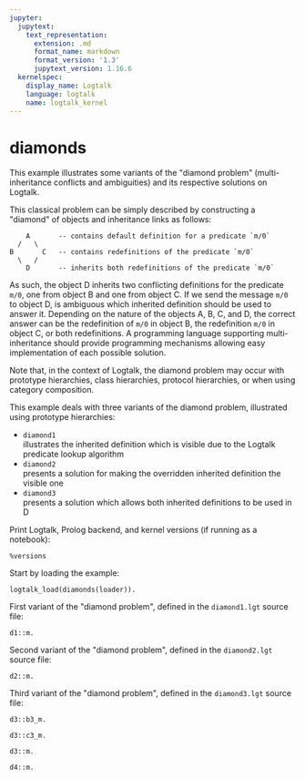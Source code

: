 ```yaml
---
jupyter:
  jupytext:
    text_representation:
      extension: .md
      format_name: markdown
      format_version: '1.3'
      jupytext_version: 1.16.6
  kernelspec:
    display_name: Logtalk
    language: logtalk
    name: logtalk_kernel
---
```


<!--
________________________________________________________________________

This file is part of Logtalk <https://logtalk.org/>  
SPDX-FileCopyrightText: 1998-2025 Paulo Moura <pmoura@logtalk.org>  
SPDX-License-Identifier: Apache-2.0

Licensed under the Apache License, Version 2.0 (the "License");
you may not use this file except in compliance with the License.
You may obtain a copy of the License at

    http://www.apache.org/licenses/LICENSE-2.0

Unless required by applicable law or agreed to in writing, software
distributed under the License is distributed on an "AS IS" BASIS,
WITHOUT WARRANTIES OR CONDITIONS OF ANY KIND, either express or implied.
See the License for the specific language governing permissions and
limitations under the License.
________________________________________________________________________
-->

# diamonds

This example illustrates some variants of the "diamond problem" 
(multi-inheritance conflicts and ambiguities) and its respective 
solutions on Logtalk.

This classical problem can be simply described by constructing a 
"diamond" of objects and inheritance links as follows:

```text
    A       -- contains default definition for a predicate `m/0`
  /   \
B       C   -- contains redefinitions of the predicate `m/0`
  \   /
    D       -- inherits both redefinitions of the predicate `m/0`
```

As such, the object D inherits two conflicting definitions for the 
predicate `m/0`, one from object B and one from object C. If we send 
the message `m/0` to object D, is ambiguous which inherited definition 
should be used to answer it. Depending on the nature of the objects 
A, B, C, and D, the correct answer can be the redefinition of `m/0` in 
object B, the redefinition `m/0` in object C, or both redefinitions.
A programming language supporting multi-inheritance should provide 
programming mechanisms allowing easy implementation of each possible 
solution.

Note that, in the context of Logtalk, the diamond problem may occur with 
prototype hierarchies, class hierarchies, protocol hierarchies, or when 
using category composition.

This example deals with three variants of the diamond problem, illustrated 
using prototype hierarchies:

- `diamond1`  
	illustrates the inherited definition which is visible due to the
	Logtalk predicate lookup algorithm
- `diamond2`  
	presents a solution for making the overridden inherited definition 
	the visible one
- `diamond3`  
	presents a solution which allows both inherited definitions to be 
	used in D

Print Logtalk, Prolog backend, and kernel versions (if running as a notebook):

```logtalk
%versions
```

Start by loading the example:

```logtalk
logtalk_load(diamonds(loader)).
```

First variant of the "diamond problem", defined in the `diamond1.lgt` source file:

```logtalk
d1::m.
```

<!--
Redefinition of method m/0 in object b1

true.
-->

Second variant of the "diamond problem", defined in the `diamond2.lgt` source file:

```logtalk
d2::m.
```

<!--
Redefinition of method m/0 in object c2

true.
-->

Third variant of the "diamond problem", defined in the `diamond3.lgt` source file:

```logtalk
d3::b3_m.
```

<!--
Redefinition of method m/0 in object b3

true.
-->

```logtalk
d3::c3_m.
```

<!--
Redefinition of method m/0 in object c3

true.
-->

```logtalk
d3::m.
```

<!--
Redefinition of method m/0 in object b3

true.
-->

```logtalk
d4::m.
```

<!--
Redefinition of method m/0 in object b3
Redefinition of method m/0 in object c3

true.
-->
